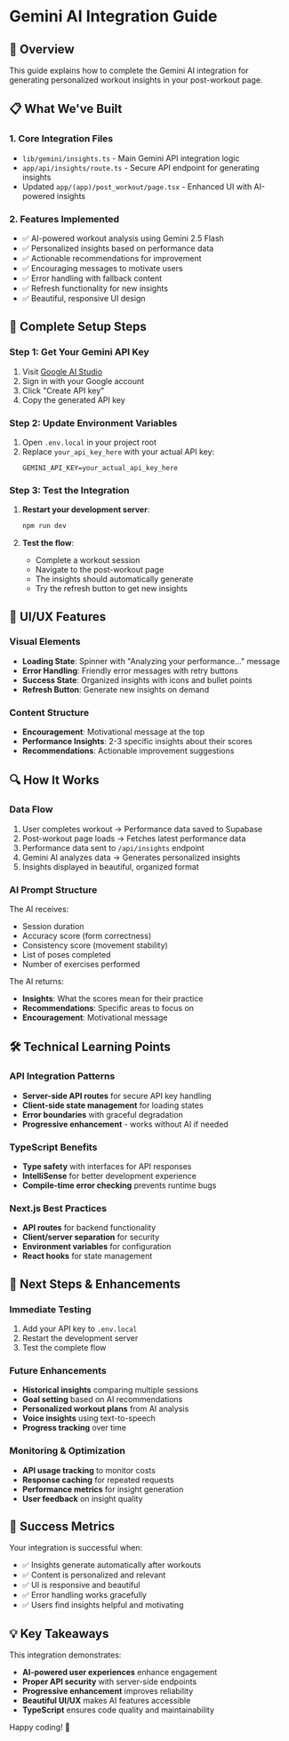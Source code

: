 # Gemini AI Integration Guide

## 🎯 Overview
This guide explains how to complete the Gemini AI integration for generating personalized workout insights in your post-workout page.

## 📋 What We've Built

### 1. **Core Integration Files**
- `lib/gemini/insights.ts` - Main Gemini API integration logic
- `app/api/insights/route.ts` - Secure API endpoint for generating insights
- Updated `app/(app)/post_workout/page.tsx` - Enhanced UI with AI-powered insights

### 2. **Features Implemented**
- ✅ AI-powered workout analysis using Gemini 2.5 Flash
- ✅ Personalized insights based on performance data
- ✅ Actionable recommendations for improvement
- ✅ Encouraging messages to motivate users
- ✅ Error handling with fallback content
- ✅ Refresh functionality for new insights
- ✅ Beautiful, responsive UI design

## 🔧 Complete Setup Steps

### Step 1: Get Your Gemini API Key
1. Visit [Google AI Studio](https://makersuite.google.com/app/apikey)
2. Sign in with your Google account
3. Click "Create API key"
4. Copy the generated API key

### Step 2: Update Environment Variables
1. Open `.env.local` in your project root
2. Replace `your_api_key_here` with your actual API key:
   ```
   GEMINI_API_KEY=your_actual_api_key_here
   ```

### Step 3: Test the Integration
1. **Restart your development server**:
   ```bash
   npm run dev
   ```

2. **Test the flow**:
   - Complete a workout session
   - Navigate to the post-workout page
   - The insights should automatically generate
   - Try the refresh button to get new insights

## 🎨 UI/UX Features

### **Visual Elements**
- **Loading State**: Spinner with "Analyzing your performance..." message
- **Error Handling**: Friendly error messages with retry buttons
- **Success State**: Organized insights with icons and bullet points
- **Refresh Button**: Generate new insights on demand

### **Content Structure**
- **Encouragement**: Motivational message at the top
- **Performance Insights**: 2-3 specific insights about their scores
- **Recommendations**: Actionable improvement suggestions

## 🔍 How It Works

### **Data Flow**
1. User completes workout → Performance data saved to Supabase
2. Post-workout page loads → Fetches latest performance data
3. Performance data sent to `/api/insights` endpoint
4. Gemini AI analyzes data → Generates personalized insights
5. Insights displayed in beautiful, organized format

### **AI Prompt Structure**
The AI receives:
- Session duration
- Accuracy score (form correctness)
- Consistency score (movement stability)
- List of poses completed
- Number of exercises performed

The AI returns:
- **Insights**: What the scores mean for their practice
- **Recommendations**: Specific areas to focus on
- **Encouragement**: Motivational message

## 🛠️ Technical Learning Points

### **API Integration Patterns**
- **Server-side API routes** for secure API key handling
- **Client-side state management** for loading states
- **Error boundaries** with graceful degradation
- **Progressive enhancement** - works without AI if needed

### **TypeScript Benefits**
- **Type safety** with interfaces for API responses
- **IntelliSense** for better development experience
- **Compile-time error checking** prevents runtime bugs

### **Next.js Best Practices**
- **API routes** for backend functionality
- **Client/server separation** for security
- **Environment variables** for configuration
- **React hooks** for state management

## 🚀 Next Steps & Enhancements

### **Immediate Testing**
1. Add your API key to `.env.local`
2. Restart the development server
3. Test the complete flow

### **Future Enhancements**
- **Historical insights** comparing multiple sessions
- **Goal setting** based on AI recommendations
- **Personalized workout plans** from AI analysis
- **Voice insights** using text-to-speech
- **Progress tracking** over time

### **Monitoring & Optimization**
- **API usage tracking** to monitor costs
- **Response caching** for repeated requests
- **Performance metrics** for insight generation
- **User feedback** on insight quality

## 🎉 Success Metrics

Your integration is successful when:
- ✅ Insights generate automatically after workouts
- ✅ Content is personalized and relevant
- ✅ UI is responsive and beautiful
- ✅ Error handling works gracefully
- ✅ Users find insights helpful and motivating

## 💡 Key Takeaways

This integration demonstrates:
- **AI-powered user experiences** enhance engagement
- **Proper API security** with server-side endpoints
- **Progressive enhancement** improves reliability
- **Beautiful UI/UX** makes AI features accessible
- **TypeScript** ensures code quality and maintainability

Happy coding! 🚀 